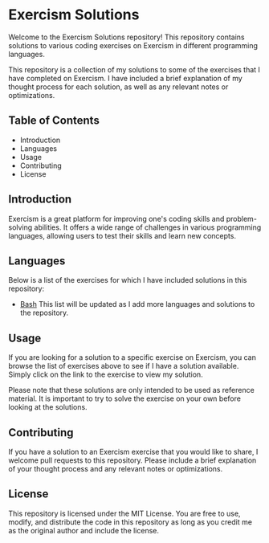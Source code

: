 # Exercism Solutions

Welcome to the Exercism Solutions repository! This repository contains solutions to various coding exercises on Exercism in different programming languages.

This repository is a collection of my solutions to some of the exercises that I have completed on Exercism. I have included a brief explanation of my thought process for each solution,
as well as any relevant notes or optimizations.

## Table of Contents
* Introduction
* Languages
* Usage
* Contributing
* License

## Introduction
Exercism is a great platform for improving one's coding skills and problem-solving abilities. It offers a wide range of challenges in various programming languages, allowing users to test their skills and learn new concepts.

## Languages
Below is a list of the exercises for which I have included solutions in this repository:

* [Bash]()
This list will be updated as I add more languages and solutions to the repository.

## Usage
If you are looking for a solution to a specific exercise on Exercism, you can browse the list of exercises above to see if I have a solution available. Simply click on the link to the exercise to view my solution.

Please note that these solutions are only intended to be used as reference material. It is important to try to solve the exercise on your own before looking at the solutions.

## Contributing
If you have a solution to an Exercism exercise that you would like to share, I welcome pull requests to this repository. Please include a brief explanation of your thought process and any relevant notes or optimizations.

## License
This repository is licensed under the MIT License. You are free to use, modify, and distribute the code in this repository as long as you credit me as the original author and include the license.
